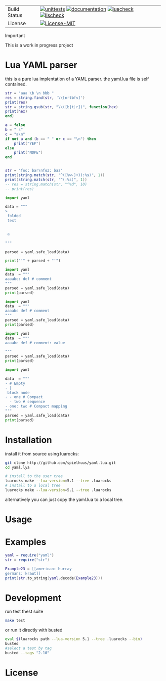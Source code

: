 |              |    |
|--------------|----|
| Build Status | [![unittests](https://img.shields.io/github/actions/workflow/status/spielhuus/yalua/busted.yml?branch=main&style=for-the-badge&label=Unittests)](https://github.com/spielhuus/yalua/actions/workflows/test.yml)  [![documentation](https://img.shields.io/github/actions/workflow/status/spielhuus/yalua/documentation.yml?branch=main&style=for-the-badge&label=Documentation)](https://github.com/spielhuus/yalua/actions/workflows/documentation.yml) [![luacheck](https://img.shields.io/github/actions/workflow/status/spielhuus/yalua/luacheck.yml?branch=main&style=for-the-badge&label=Luacheck)](https://github.com/spielhuus/yalua/actions/workflows/luacheck.yml) [![llscheck](https://img.shields.io/github/actions/workflow/status/spielhuus/yalua/llscheck.yml?branch=main&style=for-the-badge&label=llscheck)](https://github.com/spielhuus/yalua/actions/workflows/llscheck.yml) |
| License      | [![License-MIT](https://img.shields.io/badge/License-MIT-blue?style=for-the-badge)](https://github.com/spielhuus/yalua/blob/main/LICENSE)|

> [!IMPORTANT]
> This is a work in progress project

# Lua YAML parser

this is a pure lua implentation of a YAML parser. the yaml.lua file is self contained. 

```lua
str = "aaa \b \n bbb "
res = string.find(str, '\\[nrtbfv]') 
print(res)
str = string.gsub(str, "\\([b|t|r])", function(hex)
print(hex)
end)
```

```lua
a = false
b = " s"
c = "a\n"
if not a and (b == " " or c == "\n") then
    print("YEP")
else 
    print("NOPE")
end
```


```lua

str = "foo: bar\nfoz: baz"
print(string.match(str, "^([%w-]+)(:%s)", 1))
print(string.match(str, "^(:%s)", 1))
-- res = string.match(str, "^%d", 10)
-- print(res)

```


```py
import yaml

data = """
>
 folded
 text
  

 a

"""

parsed = yaml.safe_load(data)

print("'" + parsed + "'")

```

```py
import yaml
data  = """
aaaabc: def # comment
"""
parsed = yaml.safe_load(data)
print(parsed)
```

```py
import yaml
data  = """
aaaabc def # comment
"""
parsed = yaml.safe_load(data)
print(parsed)
```

```py
import yaml
data  = """
aaaabc def # comment: value

"""
parsed = yaml.safe_load(data)
print(parsed)
```

```py
import yaml

data  = """
- # Empty
- |
 block node
- - one # Compact
  - two # sequence
- one: two # Compact mapping
"""
parsed = yaml.safe_load(data)
print(parsed)
```

# Installation

install it from source using luarocks:

```sh
git clone http://github.com/spielhuus/yaml.lua.git
cd yaml.lya

# install to the user tree
luarocks make --lua-version=5.1 --tree .luarocks
# install to a local tree
luarocks make --lua-version=5.1 --tree .luarocks
```

alternatively you can just copy the yaml.lua to a local tree.

# Usage



# Examples



```lua
yaml = require("yaml")
str = require("str")

Example23 = [[american: hurray
germans: kraut]]
print(str.to_string(yaml.decode(Example23)))
```

# Development

run test thest suite

```sh
make test
```

or run it directly with busted

```sh
eval $(luarocks path --lua-version 5.1 --tree .luarocks --bin)
busted
#select a test by tag
busted --tags "2.10"
```


# License

